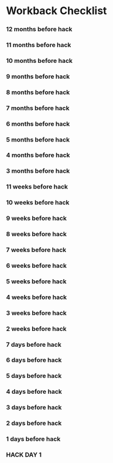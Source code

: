 # Workback Checklist

### 12 months before hack

### 11 months before hack

### 10 months before hack

### 9 months before hack

### 8 months before hack

### 7 months before hack

### 6 months before hack

### 5 months before hack

### 4 months before hack

### 3 months before hack

### 11 weeks before hack

### 10 weeks before hack

### 9 weeks before hack

### 8 weeks before hack

### 7 weeks before hack

### 6 weeks before hack

### 5 weeks before hack

### 4 weeks before hack

### 3 weeks before hack

### 2 weeks before hack

### 7 days before hack

### 6 days before hack

### 5 days before hack

### 4 days before hack

### 3 days before hack

### 2 days before hack

### 1 days before hack

### HACK DAY 1
